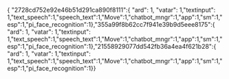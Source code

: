 { "2728cd752e92e46b51d291ca890f8111":{ "ard": 1, "vatar": 1,"textinput": 1,"text_speech":1,"speech_text":1,"Move":1,"chatbot_mngr":1,"app":1,"sm":1,"esp":1,"pi_face_recognition":1},"355a99f8b62cc7f941e39b9d5eee8175":{ "ard": 1, "vatar": 1,"textinput": 1,"text_speech":1,"speech_text":1,"Move":1,"chatbot_mngr":1,"app":1,"sm":1,"esp":1,"pi_face_recognition":1},"21558929077dd542fb36a4ea4f621b28":{ "ard": 1, "vatar": 1,"textinput": 1,"text_speech":1,"speech_text":1,"Move":1,"chatbot_mngr":1,"app":1,"sm":1,"esp":1,"pi_face_recognition":1}}
